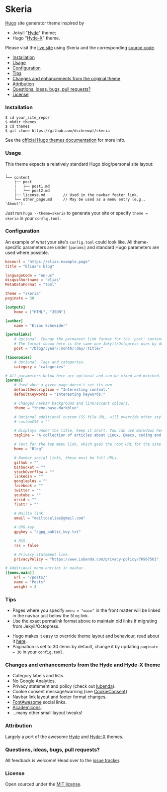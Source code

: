 Skeria
======

[Hugo](http://gohugo.io) site generator theme inspired by

- Jekyll "[Hyde](https://github.com/poole/hyde)" theme;
- Hugo "[Hyde-X](https://guthub.com/zyro/hyde-x)" theme.

Please visit the [live site](https://dschrempf.github.io/) using Skeria and the
corresponding [source code](https://github.com/dschrempf/blog).

* [Installation](#installation)
* [Usage](#usage)
* [Configuration](#configuration)
* [Tips](#tips)
* [Changes and enhancements from the original theme](#changes-and-enhancements-from-the-original-theme)
* [Attribution](#attribution)
* [Questions, ideas, bugs, pull requests?](#questions-ideas-bugs-pull-requests)
* [License](#license)

### Installation

```
$ cd your_site_repo/
$ mkdir themes
$ cd themes
$ git clone https://github.com/dschrempf/skeria
```

See the [official Hugo themes documentation](http://gohugo.io/themes/installing)
for more info.

### Usage

This theme expects a relatively standard Hugo blog/personal site layout:
```
.
└── content
    ├── post
    |   ├── post1.md
    |   └── post2.md
    ├── license.md        // Used in the navbar footer link.
    └── other_page.md     // May be used as a menu entry (e.g., 'About').
```

Just run `hugo --theme=skeria` to generate your site or specify `theme = skeria`
in your `config.toml`.

### Configuration

An example of what your site's `config.toml` could look like. All theme-specific
parameters are under `[params]` and standard Hugo parameters are used where
possible.

```toml
baseurl = "https://elias.example.page"
title = "Elias's blog"

languageCode = "en-us"
disqusShortname = "elias"
MetaDataFormat = "toml"

theme = "skeria"
paginate = 30

[outputs]
    home = ["HTML", "JSON"]

[author]
    name = "Elias Schneider"

[permalinks]
    # Optional. Change the permanent link format for the 'post' content type.
    # The format shown here is the same one Jekyll/Octopress uses by default.
    post = "/blog/:year/:month/:day/:title/"

[taxonomies]
    # Optional. Tags and categories.
    category = "categories"

# All parameters below here are optional and can be mixed and matched.
[params]
    # Used when a given page doesn't set its own.
    defaultDescription = "Interesting content."
    defaultKeywords = "Interesting keywords."

    # Changes navbar background and link/accent colours.
    theme = "theme-base-darkblue"

    # Optional additional custom CSS file URL, will override other styles.
    # customCSS = ""

    # Displays under the title, keep it short. You can use markdown here.
    tagline = "A collection of articles about Linux, Emacs, coding and music."

    # Text for the top menu link, which goes the root URL for the site (default=Blog).
    home = "Blog"

    # Navbar social links, these must be full URLs.
    github = ""
    bitbucket = ""
    stackOverflow = ""
    linkedin = ""
    googleplus = ""
    facebook = ""
    twitter = ""
    youtube = ""
    orcid = ""
    flattr = ""
    
    # Mailto link.
    email = "mailto:elias@gmail.com"

    # GPG key.
    gpgkey = "/gpg_public_key.txt"

    # RSS.
    rss = false

    # Privacy statement link.
    privacyPolicy = "https://www.iubenda.com/privacy-policy/76967501"

# Additional menu entries in navbar.
[[menu.main]]
    url = "/posts/"
    name = "Posts"
    weight = 2

```

### Tips

* Pages where you specify `menu = "main"` in the front matter will be linked in
  the navbar just below the `Blog` link.
* Use the exact permalink format above to maintain old links if migrating from
  Jekyll/Octopress.
<!-- * Change the favicon by providing your own as `static/favicon.png` in your site directory. -->
* Hugo makes it easy to override theme layout and behaviour, read about it
  [here](http://gohugo.io/themes/customizing).
* Pagination is set to 30 items by default, change it by updating `paginate =
  30` in your `config.toml`.

### Changes and enhancements from the Hyde and Hyde-X theme

* Category labels and lists.
* No Google Analytics.
* Privacy statement and policy (check out [Iubenda](https://www.iubenda.com/en/)).
* Cookie consent message/warning (see [CookieConsent](https://cookieconsent.insites.com/))
* Navbar link layout and footer format changes.
* [FontAwesome](http://fortawesome.github.io/Font-Awesome) social links.
* [Academicons](https://github.com/jpswalsh/academicons).
* ...many other small layout tweaks!

### Attribution

Largely a port of the awesome [Hyde](https://github.com/poole/hyde) and
[Hyde-X](https://guthub.com/zyro/hyde-x) themes.

### Questions, ideas, bugs, pull requests?

All feedback is welcome! Head over to the [issue tracker](https://github.com/dschrempf/skeria/issues).

### License

Open sourced under the [MIT license](LICENSE).
